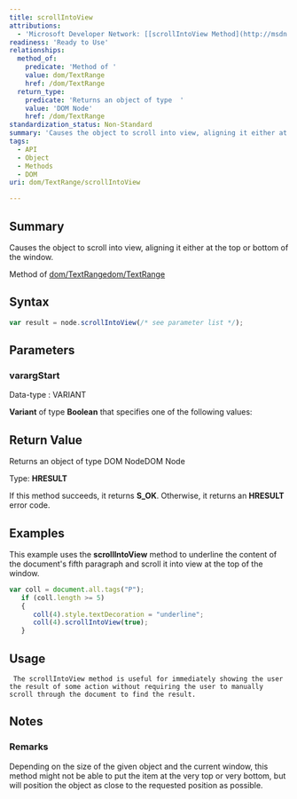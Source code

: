 ```yaml
---
title: scrollIntoView
attributions:
  - 'Microsoft Developer Network: [[scrollIntoView Method](http://msdn.microsoft.com/en-us/library/ie/ms536730(v=vs.85).aspx) Article]'
readiness: 'Ready to Use'
relationships:
  method_of:
    predicate: 'Method of '
    value: dom/TextRange
    href: /dom/TextRange
  return_type:
    predicate: 'Returns an object of type  '
    value: 'DOM Node'
    href: /dom/TextRange
standardization_status: Non-Standard
summary: 'Causes the object to scroll into view, aligning it either at the top or bottom of the window. '
tags:
  - API
  - Object
  - Methods
  - DOM
uri: dom/TextRange/scrollIntoView

---
```

## <span>Summary</span>

Causes the object to scroll into view, aligning it either at the top or bottom of the window.

Method of [dom/TextRange](/dom/TextRange)[dom/TextRange](/dom/TextRange)

## <span>Syntax</span>

``` js
var result = node.scrollIntoView(/* see parameter list */);
```

## <span>Parameters</span>

### <span>varargStart</span>

 Data-type
:   VARIANT

**Variant** of type **Boolean** that specifies one of the following values:

## <span>Return Value</span>

Returns an object of type DOM NodeDOM Node

Type: **HRESULT**

If this method succeeds, it returns **S\_OK**. Otherwise, it returns an **HRESULT** error code.

## <span>Examples</span>

This example uses the **scrollIntoView** method to underline the content of the document's fifth paragraph and scroll it into view at the top of the window.

``` js
var coll = document.all.tags("P");
   if (coll.length >= 5)
   {
      coll(4).style.textDecoration = "underline";
      coll(4).scrollIntoView(true);
   }
```

## <span>Usage</span>

     The scrollIntoView method is useful for immediately showing the user the result of some action without requiring the user to manually scroll through the document to find the result.

## <span>Notes</span>

### <span>Remarks</span>

Depending on the size of the given object and the current window, this method might not be able to put the item at the very top or very bottom, but will position the object as close to the requested position as possible.